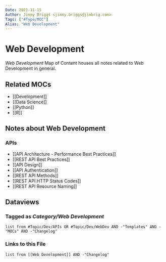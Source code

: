 ```yaml
---
Date: 2021-11-15
Author: Jimmy Briggs <jimmy.briggs@jimbrig.com>
Tags: ["#Type/MOC"]
Alias: "Web Development"
---
```


# Web Development

*Web Development* Map of Content houses all notes related to Web Development in general.

## Related MOCs

- [[Development]]
- [[Data Science]]
- [[Python]]
- [[R]]

## Notes about Web Development

### APIs


- [[API Architecture - Performance Best Practices]]
- [[REST API Best Practices]]
- [[API Design]]
- [[API Authentication]]
- [[REST API Methods]]
- [[REST API HTTP Status Codes]]
- [[REST API Resource Naming]]

## Dataviews

### Tagged as *Category/Web Development*

```dataview
list from #Topic/Dev/APIs OR #Topic/Dev/WebDev AND -"Templates" AND -"MOCs" AND -"Changelog"
```

### Links to this File

```dataview
list from [[Web Development]] AND -"Changelog"
```